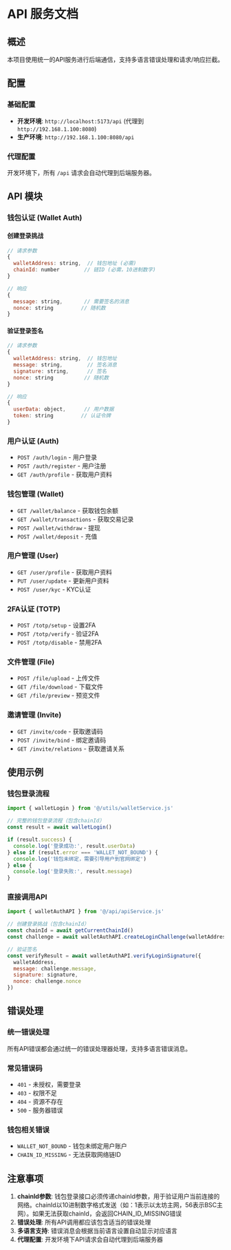 # API 服务文档

## 概述

本项目使用统一的API服务进行后端通信，支持多语言错误处理和请求/响应拦截。

## 配置

### 基础配置
- **开发环境**: `http://localhost:5173/api` (代理到 `http://192.168.1.100:8080`)
- **生产环境**: `http://192.168.1.100:8080/api`

### 代理配置
开发环境下，所有 `/api` 请求会自动代理到后端服务器。

## API 模块

### 钱包认证 (Wallet Auth)

#### 创建登录挑战
```javascript
// 请求参数
{
  walletAddress: string,  // 钱包地址 (必需)
  chainId: number        // 链ID (必需，10进制数字)
}

// 响应
{
  message: string,       // 需要签名的消息
  nonce: string         // 随机数
}
```

#### 验证登录签名
```javascript
// 请求参数
{
  walletAddress: string,  // 钱包地址
  message: string,        // 签名消息
  signature: string,      // 签名
  nonce: string          // 随机数
}

// 响应
{
  userData: object,      // 用户数据
  token: string         // 认证令牌
}
```

### 用户认证 (Auth)
- `POST /auth/login` - 用户登录
- `POST /auth/register` - 用户注册
- `GET /auth/profile` - 获取用户资料

### 钱包管理 (Wallet)
- `GET /wallet/balance` - 获取钱包余额
- `GET /wallet/transactions` - 获取交易记录
- `POST /wallet/withdraw` - 提现
- `POST /wallet/deposit` - 充值

### 用户管理 (User)
- `GET /user/profile` - 获取用户资料
- `PUT /user/update` - 更新用户资料
- `POST /user/kyc` - KYC认证

### 2FA认证 (TOTP)
- `POST /totp/setup` - 设置2FA
- `POST /totp/verify` - 验证2FA
- `POST /totp/disable` - 禁用2FA

### 文件管理 (File)
- `POST /file/upload` - 上传文件
- `GET /file/download` - 下载文件
- `GET /file/preview` - 预览文件

### 邀请管理 (Invite)
- `GET /invite/code` - 获取邀请码
- `POST /invite/bind` - 绑定邀请码
- `GET /invite/relations` - 获取邀请关系

## 使用示例

### 钱包登录流程
```javascript
import { walletLogin } from '@/utils/walletService.js'

// 完整的钱包登录流程（包含chainId）
const result = await walletLogin()

if (result.success) {
  console.log('登录成功:', result.userData)
} else if (result.error === 'WALLET_NOT_BOUND') {
  console.log('钱包未绑定，需要引导用户到官网绑定')
} else {
  console.log('登录失败:', result.message)
}
```

### 直接调用API
```javascript
import { walletAuthAPI } from '@/api/apiService.js'

// 创建登录挑战（包含chainId）
const chainId = await getCurrentChainId()
const challenge = await walletAuthAPI.createLoginChallenge(walletAddress, chainId)

// 验证签名
const verifyResult = await walletAuthAPI.verifyLoginSignature({
  walletAddress,
  message: challenge.message,
  signature: signature,
  nonce: challenge.nonce
})
```

## 错误处理

### 统一错误处理
所有API错误都会通过统一的错误处理器处理，支持多语言错误消息。

### 常见错误码
- `401` - 未授权，需要登录
- `403` - 权限不足
- `404` - 资源不存在
- `500` - 服务器错误

### 钱包相关错误
- `WALLET_NOT_BOUND` - 钱包未绑定用户账户
- `CHAIN_ID_MISSING` - 无法获取网络链ID

## 注意事项

1. **chainId参数**: 钱包登录接口必须传递chainId参数，用于验证用户当前连接的网络。chainId以10进制数字格式发送（如：1表示以太坊主网，56表示BSC主网）。如果无法获取chainId，会返回CHAIN_ID_MISSING错误
2. **错误处理**: 所有API调用都应该包含适当的错误处理
3. **多语言支持**: 错误消息会根据当前语言设置自动显示对应语言
4. **代理配置**: 开发环境下API请求会自动代理到后端服务器 
